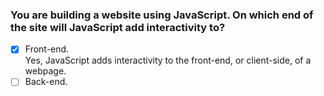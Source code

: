 ### You are building a website using JavaScript. On which end of the site will JavaScript add interactivity to?

- [x] Front-end. <br>
      Yes, JavaScript adds interactivity to the front-end, or client-side, of a webpage.
- [ ] Back-end.

